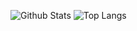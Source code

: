 ![Github Stats](https://github-readme-stats.vercel.app/api?username=tobias-tengler&hide_border=true&show_icons=true&hide_title=true&hide=stars&hide_rank=true&bg_color=00000000&count_private=true)
![Top Langs](https://github-readme-stats.vercel.app/api/top-langs/?username=tobias-tengler&hide_border=true&layout=compact&bg_color=00000000)
